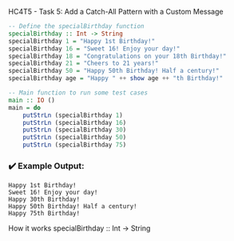 HC4T5 - Task 5: Add a Catch-All Pattern with a Custom Message

```haskell
-- Define the specialBirthday function
specialBirthday :: Int -> String
specialBirthday 1 = "Happy 1st Birthday!"
specialBirthday 16 = "Sweet 16! Enjoy your day!"
specialBirthday 18 = "Congratulations on your 18th Birthday!"
specialBirthday 21 = "Cheers to 21 years!"
specialBirthday 50 = "Happy 50th Birthday! Half a century!"
specialBirthday age = "Happy " ++ show age ++ "th Birthday!"

-- Main function to run some test cases
main :: IO ()
main = do
    putStrLn (specialBirthday 1)
    putStrLn (specialBirthday 16)
    putStrLn (specialBirthday 30)
    putStrLn (specialBirthday 50)
    putStrLn (specialBirthday 75)
```

### ✔️ **Example Output:**

```
Happy 1st Birthday!
Sweet 16! Enjoy your day!
Happy 30th Birthday!
Happy 50th Birthday! Half a century!
Happy 75th Birthday!
```

How it works
specialBirthday :: Int -> String


